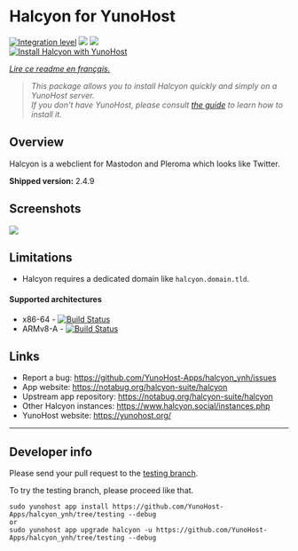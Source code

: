 # Halcyon for YunoHost

[![Integration level](https://dash.yunohost.org/integration/halcyon.svg)](https://dash.yunohost.org/appci/app/halcyon) ![](https://ci-apps.yunohost.org/ci/badges/halcyon.status.svg) ![](https://ci-apps.yunohost.org/ci/badges/halcyon.maintain.svg)  
[![Install Halcyon with YunoHost](https://install-app.yunohost.org/install-with-yunohost.svg)](https://install-app.yunohost.org/?app=halcyon)

*[Lire ce readme en français.](./README_fr.md)*

> *This package allows you to install Halcyon quickly and simply on a YunoHost server.  
If you don't have YunoHost, please consult [the guide](https://yunohost.org/#/install) to learn how to install it.*

## Overview
Halcyon is a webclient for Mastodon and Pleroma which looks like Twitter.

**Shipped version:** 2.4.9

## Screenshots

![](https://halcyon.cybre.space/login/assets/images/preview0.png)

## Limitations

* Halcyon requires a dedicated domain like `halcyon.domain.tld`.

#### Supported architectures

* x86-64 - [![Build Status](https://ci-apps.yunohost.org/ci/logs/halcyon%20%28Apps%29.svg)](https://ci-apps.yunohost.org/ci/apps/halcyon/)
* ARMv8-A - [![Build Status](https://ci-apps-arm.yunohost.org/ci/logs/halcyon%20%28Apps%29.svg)](https://ci-apps-arm.yunohost.org/ci/apps/halcyon/)

## Links

 * Report a bug: https://github.com/YunoHost-Apps/halcyon_ynh/issues
 * App website: https://notabug.org/halcyon-suite/halcyon
 * Upstream app repository: https://notabug.org/halcyon-suite/halcyon
 * Other Halcyon instances: https://www.halcyon.social/instances.php
 * YunoHost website: https://yunohost.org/

---

## Developer info

Please send your pull request to the [testing branch](https://github.com/YunoHost-Apps/halcyon_ynh/tree/testing).

To try the testing branch, please proceed like that.
```
sudo yunohost app install https://github.com/YunoHost-Apps/halcyon_ynh/tree/testing --debug
or
sudo yunohost app upgrade halcyon -u https://github.com/YunoHost-Apps/halcyon_ynh/tree/testing --debug
```
